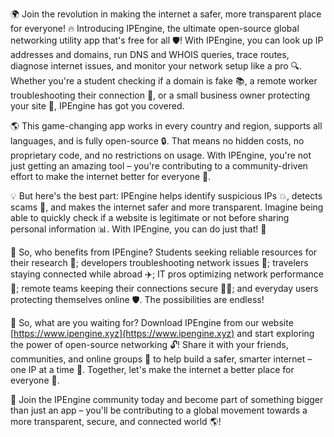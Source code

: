 🌍 Join the revolution in making the internet a safer, more transparent place for everyone! 🔥 Introducing IPEngine, the ultimate open-source global networking utility app that's free for all 🛡️! With IPEngine, you can look up IP addresses and domains, run DNS and WHOIS queries, trace routes, diagnose internet issues, and monitor your network setup like a pro 🔍. Whether you're a student checking if a domain is fake 📚, a remote worker troubleshooting their connection 🏢, or a small business owner protecting your site 💼, IPEngine has got you covered.

🌎 This game-changing app works in every country and region, supports all languages, and is fully open-source 🔒. That means no hidden costs, no proprietary code, and no restrictions on usage. With IPEngine, you're not just getting an amazing tool – you're contributing to a community-driven effort to make the internet better for everyone 🌟.

💡 But here's the best part: IPEngine helps identify suspicious IPs 💥, detects scams 🔪, and makes the internet safer and more transparent. Imagine being able to quickly check if a website is legitimate or not before sharing personal information 📊. With IPEngine, you can do just that! 💯

👥 So, who benefits from IPEngine? Students seeking reliable resources for their research 📝; developers troubleshooting network issues 🔧; travelers staying connected while abroad ✈️; IT pros optimizing network performance 🚀; remote teams keeping their connections secure 🕵️‍♀️; and everyday users protecting themselves online 🛡️. The possibilities are endless!

🎉 So, what are you waiting for? Download IPEngine from our website [https://www.ipengine.xyz](https://www.ipengine.xyz) and start exploring the power of open-source networking 🔓! Share it with your friends, communities, and online groups 🤝 to help build a safer, smarter internet – one IP at a time 💪. Together, let's make the internet a better place for everyone 👫.

🔗 Join the IPEngine community today and become part of something bigger than just an app – you'll be contributing to a global movement towards a more transparent, secure, and connected world 🌎!
